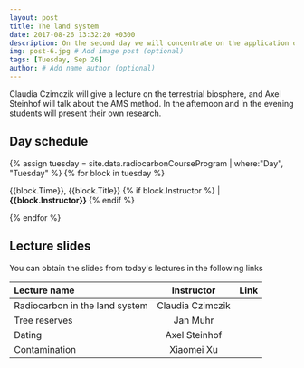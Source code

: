 ```yaml
---
layout: post
title: The land system
date: 2017-08-26 13:32:20 +0300
description: On the second day we will concentrate on the application of radiocarbon to study terrestrial systems
img: post-6.jpg # Add image post (optional)
tags: [Tuesday, Sep 26]
author: # Add name author (optional)
---
```


Claudia Czimczik will give a lecture on the terrestrial biosphere, and Axel Steinhof will talk about the AMS method. 
In the afternoon and in the evening students will present their own research. 

## Day schedule

{% assign tuesday = site.data.radiocarbonCourseProgram | where:"Day", "Tuesday" %}
{% for block in tuesday %}
<p>{{block.Time}}, {{block.Title}} {% if block.Instructor %} | <b>{{block.Instructor}}</b> {% endif %} </p>
{% endfor %}


<br>

## Lecture slides
You can obtain the slides from today's lectures in the following links

| Lecture name | Instructor | Link |
|:-------------|:----------:|:------:|
| Radiocarbon in the land system | Claudia Czimczik | <a href="{{ site.baseurl }}/lectures/Czimczik_Land.pdf"> <i class="fa fa-file" aria-hidden="true"></i></a>  |
| Tree reserves | Jan Muhr | <a href="{{ site.baseurl }}/lectures/Muhr_tree_reserves.pdf"> <i class="fa fa-file" aria-hidden="true"></i></a> |
| Dating | Axel Steinhof | <a href="{{ site.baseurl }}/lectures/Steinhof_Dating.pdf"> <i class="fa fa-file" aria-hidden="true"></i></a> |
| Contamination | Xiaomei Xu | <a href="{{ site.baseurl }}/lectures/Xu_Contamination.pdf"> <i class="fa fa-file" aria-hidden="true"></i></a> |



